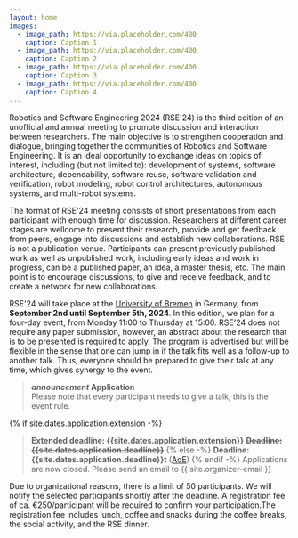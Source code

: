 ```yaml
---
layout: home
images:
  - image_path: https://via.placeholder.com/400
    caption: Caption 1
  - image_path: https://via.placeholder.com/400
    caption: Caption 2    
  - image_path: https://via.placeholder.com/400
    caption: Caption 3
  - image_path: https://via.placeholder.com/400
    caption: Caption 4      
---
```



Robotics and Software Engineering 2024 (RSE'24) is the third edition of an unofficial and annual meeting to promote discussion and interaction between researchers. The main objective is to strengthen cooperation and dialogue, bringing together the communities of Robotics and Software Engineering. It is an ideal opportunity to exchange ideas on topics of interest, including (but not limited to): development of systems, software architecture, dependability, software reuse, software validation and verification, robot modeling, robot control architectures, autonomous systems, and multi-robot systems.

The format of RSE'24 meeting consists of short presentations from each participant with enough time for discussion. Researchers at different career stages are wellcome to present their research, provide and get feedback from peers, engage into discussions and establish new collaborations. RSE is not a publication venue. Participants can present previously published work as well as unpublished work, including early ideas and work in progress, can be a published paper, an idea, a master thesis, etc. The main point is to encourage discussions, to give and receive feedback, and to create a network for new collaborations.

RSE'24 will take place at the [University of Bremen](https://www.uni-bremen.de/en/) in Germany, from **September 2nd until September 5th, 2024**.
In this edition, we plan for a four-day event, from Monday 11:00 to Thursday at 15:00. 
RSE'24 does not require any paper submission, however, an abstract about the research that is to be presented is required to apply. 
The program is advertised but will be flexible in the sense that one can jump in if the talk fits well as a follow-up to another talk. Thus, everyone should be prepared to give their talk at any time, which gives synergy to the event. 

> <strong><i class="small material-icons">announcement</i> Application</strong>   
> Please note that every participant needs to give a talk, this is the event rule.  
<!-- > **Extended Deadline: June 22nd** ([AoE](https://time.is/Anywhere_on_Earth)).   -->
{% if site.dates.application.extension -%}
>  **Extended deadline: {{site.dates.application.extension}}** <s><b>Deadline: {{site.dates.application.deadline}}</b></s>
{% else -%}
> **Deadline: {{site.dates.application.deadline}}t** ([AoE](https://time.is/Anywhere_on_Earth)) 
{% endif -%}
> Applications are now closed. Please send an email to {{ site.organizer-email }}
<!-- > <a href="{{site.application-page}}" class="btn" style="font-weight:bold; background-color: {{site.color.primary-dark}}">Apply Now</a> -->

Due to organizational reasons,  there is a limit of 50 participants.  We will notify the selected participants shortly after the deadline. A registration fee of ca. €250/participant will be required to confirm your participation.The registration fee includes lunch, coffee and snacks during the coffee breaks, the social activity, and the RSE dinner.

